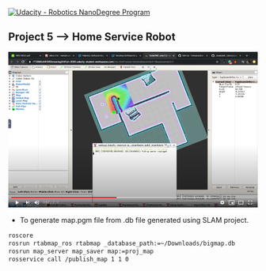 [![Udacity - Robotics NanoDegree Program](https://s3-us-west-1.amazonaws.com/udacity-robotics/Extra+Images/RoboND_flag.png)](https://www.udacity.com/robotics)

<h2>Project 5 --> Home Service Robot</h2>

<!-- ![home_service_robot](home_service_robot.gif) -->
[![home_service_robot](home_service_robot.png)](https://www.youtube.com/watch?v=HQ9H_l-Sfo4)



* To generate map.pgm file from .db file generated using SLAM project.
```
roscore
rosrun rtabmap_ros rtabmap _database_path:=~/Downloads/bigmap.db
rosrun map_server map_saver map:=proj_map
rosservice call /publish_map 1 1 0
```